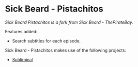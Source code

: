 Sick Beard - Pistachitos
=====

*Sick Beard Pistachitos is a fork from Sick Beard - ThePirateBay.*

Features added:

* Search subtitles for each episode.

Sick Beard - Pistachitos makes use of the following projects:

* [Subliminal][subliminal]

[subliminal]: https://github.com/Diaoul/subliminal
